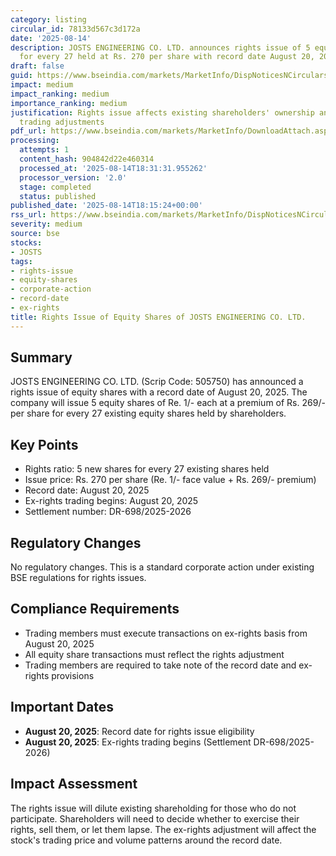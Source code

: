 ```yaml
---
category: listing
circular_id: 78133d567c3d172a
date: '2025-08-14'
description: JOSTS ENGINEERING CO. LTD. announces rights issue of 5 equity shares
  for every 27 held at Rs. 270 per share with record date August 20, 2025.
draft: false
guid: https://www.bseindia.com/markets/MarketInfo/DispNoticesNCirculars.aspx?Noticeid={41D92CD9-3895-4003-B8C8-D44FAC6198D0}&noticeno=20250814-64&dt=08/14/2025&icount=64&totcount=67&flag=0
impact: medium
impact_ranking: medium
importance_ranking: medium
justification: Rights issue affects existing shareholders' ownership and requires
  trading adjustments
pdf_url: https://www.bseindia.com/markets/MarketInfo/DownloadAttach.aspx?id=20250814-64&attachedId=
processing:
  attempts: 1
  content_hash: 904842d22e460314
  processed_at: '2025-08-14T18:31:31.955262'
  processor_version: '2.0'
  stage: completed
  status: published
published_date: '2025-08-14T18:15:24+00:00'
rss_url: https://www.bseindia.com/markets/MarketInfo/DispNoticesNCirculars.aspx?Noticeid={41D92CD9-3895-4003-B8C8-D44FAC6198D0}&noticeno=20250814-64&dt=08/14/2025&icount=64&totcount=67&flag=0
severity: medium
source: bse
stocks:
- JOSTS
tags:
- rights-issue
- equity-shares
- corporate-action
- record-date
- ex-rights
title: Rights Issue of Equity Shares of JOSTS ENGINEERING CO. LTD.
---
```


## Summary

JOSTS ENGINEERING CO. LTD. (Scrip Code: 505750) has announced a rights issue of equity shares with a record date of August 20, 2025. The company will issue 5 equity shares of Re. 1/- each at a premium of Rs. 269/- per share for every 27 existing equity shares held by shareholders.

## Key Points

- Rights ratio: 5 new shares for every 27 existing shares held
- Issue price: Rs. 270 per share (Re. 1/- face value + Rs. 269/- premium)
- Record date: August 20, 2025
- Ex-rights trading begins: August 20, 2025
- Settlement number: DR-698/2025-2026

## Regulatory Changes

No regulatory changes. This is a standard corporate action under existing BSE regulations for rights issues.

## Compliance Requirements

- Trading members must execute transactions on ex-rights basis from August 20, 2025
- All equity share transactions must reflect the rights adjustment
- Trading members are required to take note of the record date and ex-rights provisions

## Important Dates

- **August 20, 2025**: Record date for rights issue eligibility
- **August 20, 2025**: Ex-rights trading begins (Settlement DR-698/2025-2026)

## Impact Assessment

The rights issue will dilute existing shareholding for those who do not participate. Shareholders will need to decide whether to exercise their rights, sell them, or let them lapse. The ex-rights adjustment will affect the stock's trading price and volume patterns around the record date.